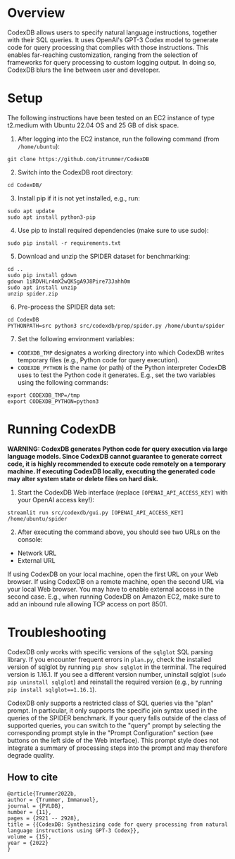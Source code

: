 # Overview

CodexDB allows users to specify natural language instructions, together with their SQL queries. It uses OpenAI's GPT-3 Codex model to generate code for query processing that complies with those instructions. This enables far-reaching customization, ranging from the selection of frameworks for query processing to custom logging output. In doing so, CodexDB blurs the line between user and developer.

# Setup

The following instructions have been tested on an EC2 instance of type t2.medium with Ubuntu 22.04 OS and 25 GB of disk space.

1. After logging into the EC2 instance, run the following command (from ```/home/ubuntu```):
```
git clone https://github.com/itrummer/CodexDB
```
2. Switch into the CodexDB root directory:
```
cd CodexDB/
```
3. Install pip if it is not yet installed, e.g., run:
```
sudo apt update
sudo apt install python3-pip
```
4. Use pip to install required dependencies (make sure to use sudo):
```
sudo pip install -r requirements.txt
```
5. Download and unzip the SPIDER dataset for benchmarking:
```
cd ..
sudo pip install gdown
gdown 1iRDVHLr4mX2wQKSgA9J8Pire73Jahh0m
sudo apt install unzip
unzip spider.zip
```
6. Pre-process the SPIDER data set:
```
cd CodexDB
PYTHONPATH=src python3 src/codexdb/prep/spider.py /home/ubuntu/spider
```
7. Set the following environment variables:
- `CODEXDB_TMP` designates a working directory into which CodexDB writes temporary files (e.g., Python code for query execution).
- `CODEXDB_PYTHON` is the name (or path) of the Python interpreter CodexDB uses to test the Python code it generates.
E.g., set the two variables using the following commands:
```
export CODEXDB_TMP=/tmp
export CODEXDB_PYTHON=python3
```

# Running CodexDB

**WARNING: CodexDB generates Python code for query execution via large language models. Since CodexDB cannot guarantee to generate correct code, it is highly recommended to execute code remotely on a temporary machine. If executing CodexDB locally, executing the generated code may alter system state or delete files on hard disk.**

1. Start the CodexDB Web interface (replace `[OPENAI_API_ACCESS_KEY]` with your OpenAI access key!):
```
streamlit run src/codexdb/gui.py [OPENAI_API_ACCESS_KEY] /home/ubuntu/spider
```
2. After executing the command above, you should see two URLs on the console:
- Network URL
- External URL

If using CodexDB on your local machine, open the first URL on your Web browser. If using CodexDB on a remote machine, open the second URL via your local Web browser. You may have to enable external access in the second case. E.g., when running CodexDB on Amazon EC2, make sure to add an inbound rule allowing TCP access on port 8501.

# Troubleshooting

CodexDB only works with specific versions of the `sqlglot` SQL parsing library. If you encounter frequent errors in `plan.py`, check the installed version of sqlglot by running `pip show sqlglot` in the terminal. The required version is 1.16.1. If you see a different version number, uninstall sqlglot (`sudo pip uninstall sqlglot`) and reinstall the required version (e.g., by running `pip install sqlglot==1.16.1`).

CodexDB only supports a restricted class of SQL queries via the "plan" prompt. In particular, it only supports the specific join syntax used in the queries of the SPIDER benchmark. If your query falls outside of the class of supported queries, you can switch to the "query" prompt by selecting the corresponding prompt style in the "Prompt Configuration" section (see buttons on the left side of the Web interface). This prompt style does not integrate a summary of processing steps into the prompt and may therefore degrade quality.

## How to cite

```
@article{Trummer2022b,
author = {Trummer, Immanuel},
journal = {PVLDB},
number = {11},
pages = {2921 -- 2928},
title = {{CodexDB: Synthesizing code for query processing from natural language instructions using GPT-3 Codex}},
volume = {15},
year = {2022}
}
```
